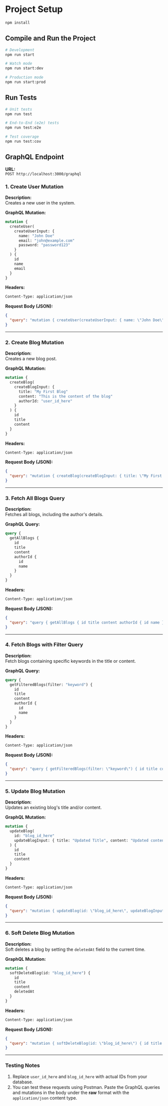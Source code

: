 # Project Setup

```bash
npm install
```

## Compile and Run the Project

```bash
# Development
npm run start

# Watch mode
npm run start:dev

# Production mode
npm run start:prod
```

## Run Tests

```bash
# Unit tests
npm run test

# End-to-End (e2e) tests
npm run test:e2e

# Test coverage
npm run test:cov
```

## GraphQL Endpoint

**URL:**  
`POST http://localhost:3000/graphql`

### 1. Create User Mutation

**Description:**  
Creates a new user in the system.

**GraphQL Mutation:**

```graphql
mutation {
  createUser(
    createUserInput: {
      name: "John Doe"
      email: "john@example.com"
      password: "password123"
    }
  ) {
    id
    name
    email
  }
}
```

**Headers:**

```bash
Content-Type: application/json
```

**Request Body (JSON):**

```json
{
  "query": "mutation { createUser(createUserInput: { name: \"John Doe\", email: \"john@example.com\", password: \"password123\" }) { id name email } }"
}
```

---

### 2. Create Blog Mutation

**Description:**  
Creates a new blog post.

**GraphQL Mutation:**

```graphql
mutation {
  createBlog(
    createBlogInput: {
      title: "My First Blog"
      content: "This is the content of the blog"
      authorId: "user_id_here"
    }
  ) {
    id
    title
    content
  }
}
```

**Headers:**

```bash
Content-Type: application/json
```

**Request Body (JSON):**

```json
{
  "query": "mutation { createBlog(createBlogInput: { title: \"My First Blog\", content: \"This is the content of the blog\", authorId: \"user_id_here\" }) { id title content } }"
}
```

---

### 3. Fetch All Blogs Query

**Description:**  
Fetches all blogs, including the author's details.

**GraphQL Query:**

```graphql
query {
  getAllBlogs {
    id
    title
    content
    authorId {
      id
      name
    }
  }
}
```

**Headers:**

```bash
Content-Type: application/json
```

**Request Body (JSON):**

```json
{
  "query": "query { getAllBlogs { id title content authorId { id name } } }"
}
```

---

### 4. Fetch Blogs with Filter Query

**Description:**  
Fetch blogs containing specific keywords in the title or content.

**GraphQL Query:**

```graphql
query {
  getFilteredBlogs(filter: "keyword") {
    id
    title
    content
    authorId {
      id
      name
    }
  }
}
```

**Headers:**

```bash
Content-Type: application/json
```

**Request Body (JSON):**

```json
{
  "query": "query { getFilteredBlogs(filter: \"keyword\") { id title content authorId { id name } } }"
}
```

---

### 5. Update Blog Mutation

**Description:**  
Updates an existing blog's title and/or content.

**GraphQL Mutation:**

```graphql
mutation {
  updateBlog(
    id: "blog_id_here"
    updateBlogInput: { title: "Updated Title", content: "Updated content" }
  ) {
    id
    title
    content
  }
}
```

**Headers:**

```bash
Content-Type: application/json
```

**Request Body (JSON):**

```json
{
  "query": "mutation { updateBlog(id: \"blog_id_here\", updateBlogInput: { title: \"Updated Title\", content: \"Updated content\" }) { id title content } }"
}
```

---

### 6. Soft Delete Blog Mutation

**Description:**  
Soft deletes a blog by setting the `deletedAt` field to the current time.

**GraphQL Mutation:**

```graphql
mutation {
  softDeleteBlog(id: "blog_id_here") {
    id
    title
    content
    deletedAt
  }
}
```

**Headers:**

```bash
Content-Type: application/json
```

**Request Body (JSON):**

```json
{
  "query": "mutation { softDeleteBlog(id: \"blog_id_here\") { id title content deletedAt } }"
}
```

---

### Testing Notes

1. Replace `user_id_here` and `blog_id_here` with actual IDs from your database.
2. You can test these requests using Postman. Paste the GraphQL queries and mutations in the body under the **raw** format with the `application/json` content type.
